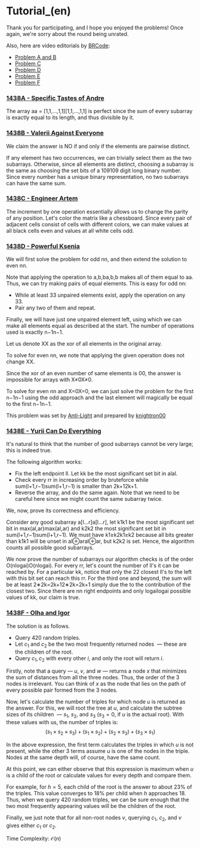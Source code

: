 # Tutorial_(en)

Thank you for participating, and I hope you enjoyed the problems! Once again, we're sorry about the round being unrated. 

Also, here are video editorials by [BRCode](https://codeforces.com/profile/BRCode "Expert BRCode"):

 * [Problem A and B](https://codeforces.com/https://www.youtube.com/watch?v=Z0JKnlmhVOc)
* [Problem C](https://codeforces.com/https://www.youtube.com/watch?v=A3GVI-nxjLM)
* [Problem D](https://codeforces.com/https://www.youtube.com/watch?v=e1TylJJr6Bw)
* [Problem E](https://codeforces.com/https://www.youtube.com/watch?v=wR_qg1XwAg0)
* [Problem F](https://codeforces.com/https://www.youtube.com/watch?v=KC6S5txBsdE)

 
### [1438A - Specific Tastes of Andre](../problems/A._Specific_Tastes_of_Andre_.md "Codeforces Round 682 (Div. 2)")

The array aa = [1,1,…,1,1][1,1,…,1,1] is perfect since the sum of every subarray is exactly equal to its length, and thus divisible by it. 

 
### [1438B - Valerii Against Everyone](../problems/B._Valerii_Against_Everyone.md "Codeforces Round 682 (Div. 2)")

We claim the answer is NO if and only if the elements are pairwise distinct.

If any element has two occurrences, we can trivially select them as the two subarrays. Otherwise, since all elements are distinct, choosing a subarray is the same as choosing the set bits of a 109109 digit long binary number. Since every number has a unique binary representation, no two subarrays can have the same sum. 

 
### [1438C - Engineer Artem](../problems/C._Engineer_Artem.md "Codeforces Round 682 (Div. 2)")

The increment by one operation essentially allows us to change the parity of any position. Let's color the matrix like a chessboard. Since every pair of adjacent cells consist of cells with different colors, we can make values at all black cells even and values at all white cells odd. 

 
### [1438D - Powerful Ksenia](../problems/D._Powerful_Ksenia.md "Codeforces Round 682 (Div. 2)")

We will first solve the problem for odd nn, and then extend the solution to even nn. 

Note that applying the operation to a,b,ba,b,b makes all of them equal to aa. Thus, we can try making pairs of equal elements. This is easy for odd nn: 

* While at least 33 unpaired elements exist, apply the operation on any 33.
* Pair any two of them and repeat.

 Finally, we will have just one unpaired element left, using which we can make all elements equal as described at the start. The number of operations used is exactly n−1n−1. 

Let us denote XX as the xor of all elements in the original array. 

To solve for even nn, we note that applying the given operation does not change XX. 

Since the xor of an even number of same elements is 00, the answer is impossible for arrays with X≠0X≠0. 

To solve for even nn and X=0X=0, we can just solve the problem for the first n−1n−1 using the odd approach and the last element will magically be equal to the first n−1n−1.

This problem was set by [Anti-Light](https://codeforces.com/profile/Anti-Light "Expert Anti-Light") and prepared by [knightron00](https://codeforces.com/profile/knightron00 "Expert knightron00") 

### [1438E - Yurii Can Do Everything](../problems/E._Yurii_Can_Do_Everything.md "Codeforces Round 682 (Div. 2)")

It's natural to think that the number of good subarrays cannot be very large; this is indeed true.

The following algorithm works: 

* Fix the left endpoint ll. Let kk be the most significant set bit in alal.
* Check every rr in increasing order by bruteforce while sum(l+1,r−1)sum(l+1,r−1) is smaller than 2k+12k+1.
* Reverse the array, and do the same again. Note that we need to be careful here since we might count the same subarray twice.

We, now, prove its correctness and efficiency. 

Consider any good subarray a[l...r]a[l...r], let k1k1 be the most significant set bit in max(al,ar)max(al,ar) and k2k2 the most significant set bit in sum(l+1,r−1)sum(l+1,r−1). We must have k1≥k2k1≥k2 because all bits greater than k1k1 will be unset in al⊕aral⊕ar, but k2k2 is set. Hence, the algorithm counts all possible good subarrays. 

We now prove the number of subarrays our algorithm checks is of the order O(nlogai)O(nlogai). For every rr, let's count the number of ll's it can be reached by. For a particular kk, notice that only the 22 closest ll's to the left with this bit set can reach this rr. For the third one and beyond, the sum will be at least 2∗2k=2k+12∗2k=2k+1 simply due the to the contribution of the closest two. Since there are nn right endpoints and only logailogai possible values of kk, our claim is true.

 

 
### [1438F - Olha and Igor](../problems/F._Olha_and_Igor.md "Codeforces Round 682 (Div. 2)")

The solution is as follows. 

* Query $420$ random triples.
* Let $c_1$ and $c_2$ be the two most frequently returned nodes  — these are the children of the root.
* Query $c_1,c_2$ with every other $i$, and only the root will return $i$.

Firstly, note that a query — $u$, $v$, and $w$ — returns a node $x$ that minimizes the sum of distances from all the three nodes. Thus, the order of the $3$ nodes is irrelevant. You can think of $x$ as the node that lies on the path of every possible pair formed from the $3$ nodes. 

Now, let's calculate the number of triples for which node $u$ is returned as the answer. For this, we will root the tree at $u$, and calculate the subtree sizes of its children  — $s_1$, $s_2$, and $s_3$ ($s_3 = 0$, if $u$ is the actual root). With these values with us, the number of triples is: $$(s_1\times s_2\times s_3)+(s_1\times s_2)+(s_2\times s_3)+(s_3\times s_1)$$

In the above expression, the first term calculates the triples in which $u$ is not present, while the other $3$ terms assume $u$ is one of the nodes in the triple. Nodes at the same depth will, of course, have the same count. 

At this point, we can either observe that this expression is maximum when $u$ is a child of the root or calculate values for every depth and compare them. 

For example, for $h = 5$, each child of the root is the answer to about $23\%$ of the triples. This value converges to $18\%$ per child when $h$ approaches $18$. Thus, when we query $420$ random triples, we can be sure enough that the two most frequently appearing values will be the children of the root. 

Finally, we just note that for all non-root nodes $v$, querying $c_1$, $c_2$, and $v$ gives either $c_1$ or $c_2$. 

Time Complexity: $\mathcal{O}(n)$

